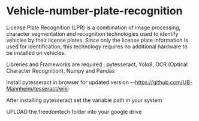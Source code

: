 # Vehicle-number-plate-recognition
License Plate Recognition (LPR) is a combination of image processing, character segmentation and recognition technologies used to identify vehicles by their license plates. Since only the license plate information is used for identification, this technology requires no additional hardware to be installed on vehicles.

Libreries and Frameworks are required : 
pytesseract,
Yolo8,
OCR (Optical Character Recognition),
Numpy and Pandas


Install pytesseract in browser for updated version
  --https://github.com/UB-Mannheim/tesseract/wiki

After installing pytesseract set the variable path in your system

UPLOAD the freedomtech folder into your google drive  
